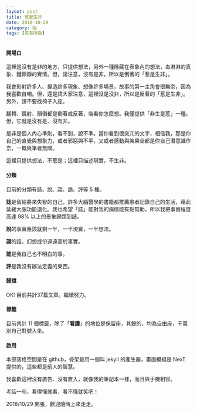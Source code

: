```yaml
---
layout: post
title: 惹是生非
date: 2018-10-29
category: 說
tags: [意有所指]
---
```


#### 開場白

這裡是沒有是非的地方，只提供想法，另外一種隱藏在表象內的想法，血淋淋的真象、鐵錚錚的實情。但，請注意，沒有是非，所以是倒著的「惹是生非」。

我會影射許多人、捏造許多現象、想像許多場景，故事的第一主角會很無奈，因為我喜歡自嘲。但，還是請大家注意，這裡沒是沒非，所以是反著的「惹是生非」。另外，請不要找椅子入座。

翻轉、鏡射、顛倒都是倒著或反著，端看你怎麼想。我僅提供「非生是惹」一種。但，它就是沒有是、沒有非。

是非是個人內心準則，看不到，說不準。當你看到很突兀的文字，相信我，那是你自己的直覺與想象力，或者邪惡與不平，又或者感動與笑果全都是你自己潛意識作祟，一概與筆者無關。

這裡只提供想法，不惹是；這裡只描述現實，不生非。


<!--more-->
#### 分類

目前的分類有誌、說、謅、詭、評等 5 種。

**誌**是留給將來失智的自己，許多大腦醫學的書籍都推薦患者記錄自己的生活，藉此延緩大腦功能退化。我也希望「誌」能對我的病情能有點幫助，所以我把事實程度高達 98% 以上的景象歸類到誌。

**說**的事實應該就剩一半，一半現實，一半想法。

**謅**的話，幻想成份遠遠高於事實。

**詭**是我自己也不明白的事。

**評**是我沒有辦法定義的東西。


#### 歸擋

OK! 目前共計37篇文章。繼續努力。


#### 標籤

目前共計 11 個標籤，除了「**看護**」的地位是保留座，其餘的，均為自由座，千萬別自己對號入坐。


#### 啟用

本部落格空間是在 github，骨架是用一個叫 jekyll 的產生器，畫面模組是 NexT 提供的，這些都是前人的智慧。

我喜歡這裡沒有廣告、沒有置入，就像我的筆記本一樣，而且與手機相容。

老話一句，看得懂就看，看不懂就笑吧！

2018/10/29 開張，歡迎隨時上來走走。
